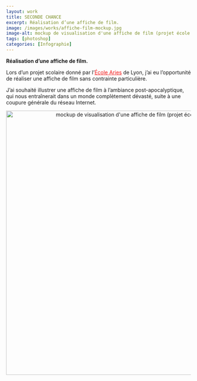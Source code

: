 ```yaml
---
layout: work
title: SECONDE CHANCE
excerpt: Réalisation d’une affiche de film.
image: /images/works/affiche-film-mockup.jpg
image-alt: mockup de visualisation d'une affiche de film (projet école Aries Lyon)
tags: [photoshop] 
categories: [Infographie]
---
```


<p style="text-align:left"><strong>R&eacute;alisation d&rsquo;une affiche de film.</strong></p>

<p>Lors d&rsquo;un projet scolaire donn&eacute; par l&rsquo;<a href="http://www.ecolearies.fr/" style="margin: 0px; padding: 0px; text-decoration-line: underline; color: rgb(242, 20, 20);">&Eacute;cole Aries</a>&nbsp;de Lyon, j&rsquo;ai eu l&rsquo;opportunit&eacute; de r&eacute;aliser une affiche de film sans contrainte particuli&egrave;re.</p>

<p>J&rsquo;ai souhait&eacute; illustrer une affiche de film &agrave; l&rsquo;ambiance post-apocalyptique, qui nous entra&icirc;nerait dans un monde compl&egrave;tement d&eacute;vast&eacute;, suite &agrave; une coupure g&eacute;n&eacute;rale du r&eacute;seau Internet.</p>

<p style="text-align:center"><img alt="mockup de visualisation d'une affiche de film (projet école Aries Lyon)" height="720" src="/images/works/affiche-film-mockup.jpg" /></p>